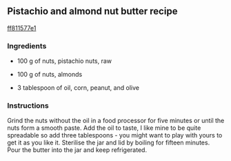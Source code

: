 ## Pistachio and almond nut butter recipe

[ff811577e1](http://www.lovefood.com/guide/recipes/14856/pistachio-and-almond-nut-butter-recipe)

### Ingredients

 - 100 g of nuts, pistachio nuts, raw

 - 100 g of nuts, almonds

 - 3 tablespoon of oil, corn, peanut, and olive

### Instructions

Grind the nuts without the oil in a food processor for five minutes or until the nuts form a smooth paste. Add the oil to taste, I like mine to be quite spreadable so add three tablespoons - you might want to play with yours to get it as you like it. Sterilise the jar and lid by boiling for fifteen minutes. Pour the butter into the jar and keep refrigerated.